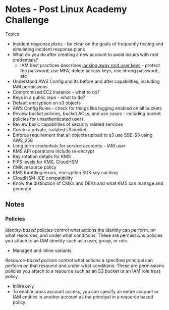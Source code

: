 # Notes - Post Linux Academy Challenge


Topics

* Incident response plans - be clear on the goals of frequently testing and simulating incident response plans
* What do you do after creating a new account to avoid issues with root credentials?
    * IAM best practices describes [locking away root user keys](https://docs.aws.amazon.com/IAM/latest/UserGuide/best-practices.html#lock-away-credentials) - protect the password, use MFA, delete access keys, use strong password, etc
* Understand AWS Config and its before and after capabilities, including IAM permissions.
* Compromised EC2 instance - what to do?
* Keys in a public repo - what to do?
* Default encryption on s3 objects
* AWS Config Rules - check for things like logging enabled on all buckets
* Review bucket policies, bucket ACLs, and use cases - including bucket policies for unauthenticated users.
* Review basic capabilities of security related services
* Create a private, isolated s3 bucket
* Enforce requirement that all objects upload to s3 use SSE-S3 using AWS_256
* Long term credentials for service accounts - IAM user
* KMS API operations include re-encrypt
* Key rotation details for KMS
* FIPS levels for KMS, CloudHSM
* CMK resource policy
* KMS throttling errors, encryption SDK key caching
* CloudHSM JCE compatibility
* Know the distinction of CMKs and DEKs and what KMS can manage and generate.

## Notes

### Policies

*Identity-based* policies control what actions the identity can perform, on what resources, and under what conditions. These are permissions policies you attach to an IAM identity such as a user, group, or role.

* Managed and inline variants.

*Resource-based policies* control what actions a specified principal can perform on that resource and under what conditions. These are permissions policies you attach to a resource such as an S3 bucket or an IAM role trust policy.

* Inline only
* To enable cross account access, you can specify an entire account or IAM entities in another account as the principal in a resource based policy.

